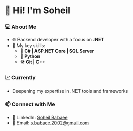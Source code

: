 # 👋 Hi! I'm Soheil

### 💻 About Me  
- 🌐 Backend developer with a focus on **.NET**  
- 🔧 My key skills:  
  - 🧰 **C# | ASP.NET Core | SQL Server**  
  - 🐍 **Python**  
  - 🛠 **Git | C++**  

### 📈 Currently  
- Deepening my expertise in .NET tools and frameworks  

### 📫 Connect with Me  
- 🔗 LinkedIn: [Soheil Babaee](https://www.linkedin.com/in/soheil-babaee-25003a26b/)  
- 📧 Email: [s.babaee.2002@gmail.com](mailto:s.babaee.2002@gmail.com)  
